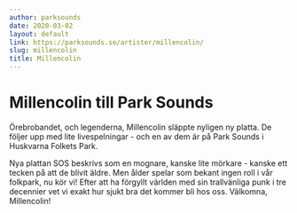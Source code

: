 ```yaml
---
author: parksounds
date: 2020-03-02
layout: default
link: https://parksounds.se/artister/millencolin/
slug: millencolin
title: Millencolin
---
```


<!-- ![{{page.title}}]({{page.image}}) -->

# Millencolin till Park Sounds

Örebrobandet, och legenderna, Millencolin släppte nyligen ny platta. De följer upp med lite livespelningar - och en av dem är på Park Sounds i Huskvarna Folkets Park.

Nya plattan SOS beskrivs som en mognare, kanske lite mörkare - kanske ett tecken på att de blivit äldre. Men ålder spelar som bekant ingen roll i vår folkpark, nu kör vi! Efter att ha förgyllt världen med sin trallvänliga punk i tre decennier vet vi exakt hur sjukt bra det kommer bli hos oss. Välkomna, Millencolin!
